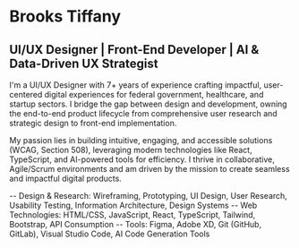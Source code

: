 # Brooks Tiffany
## UI/UX Designer | Front-End Developer | AI & Data-Driven UX Strategist

I'm a UI/UX Designer with 7+ years of experience crafting impactful, user-centered digital experiences for federal government, healthcare, and startup sectors. I bridge the gap between design and development, owning the end-to-end product lifecycle from comprehensive user research and strategic design to front-end implementation.

My passion lies in building intuitive, engaging, and accessible solutions (WCAG, Section 508), leveraging modern technologies like React, TypeScript, and AI-powered tools for efficiency. I thrive in collaborative, Agile/Scrum environments and am driven by the mission to create seamless and impactful digital products.

-- Design & Research: Wireframing, Prototyping, UI Design, User Research, Usability Testing, Information Architecture, Design Systems
-- Web Technologies: HTML/CSS, JavaScript, React, TypeScript, Tailwind, Bootstrap, API Consumption
-- Tools: Figma, Adobe XD, Git (GitHub, GitLab), Visual Studio Code, AI Code Generation Tools
